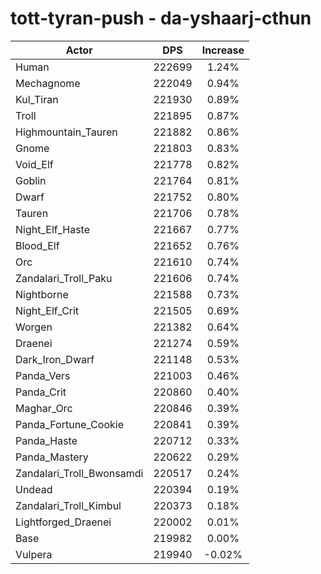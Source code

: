 # tott-tyran-push - da-yshaarj-cthun
| Actor | DPS | Increase |
|---|:---:|:---:|
|Human|222699|1.24%|
|Mechagnome|222049|0.94%|
|Kul_Tiran|221930|0.89%|
|Troll|221895|0.87%|
|Highmountain_Tauren|221882|0.86%|
|Gnome|221803|0.83%|
|Void_Elf|221778|0.82%|
|Goblin|221764|0.81%|
|Dwarf|221752|0.80%|
|Tauren|221706|0.78%|
|Night_Elf_Haste|221667|0.77%|
|Blood_Elf|221652|0.76%|
|Orc|221610|0.74%|
|Zandalari_Troll_Paku|221606|0.74%|
|Nightborne|221588|0.73%|
|Night_Elf_Crit|221505|0.69%|
|Worgen|221382|0.64%|
|Draenei|221274|0.59%|
|Dark_Iron_Dwarf|221148|0.53%|
|Panda_Vers|221003|0.46%|
|Panda_Crit|220860|0.40%|
|Maghar_Orc|220846|0.39%|
|Panda_Fortune_Cookie|220841|0.39%|
|Panda_Haste|220712|0.33%|
|Panda_Mastery|220622|0.29%|
|Zandalari_Troll_Bwonsamdi|220517|0.24%|
|Undead|220394|0.19%|
|Zandalari_Troll_Kimbul|220373|0.18%|
|Lightforged_Draenei|220002|0.01%|
|Base|219982|0.00%|
|Vulpera|219940|-0.02%|
